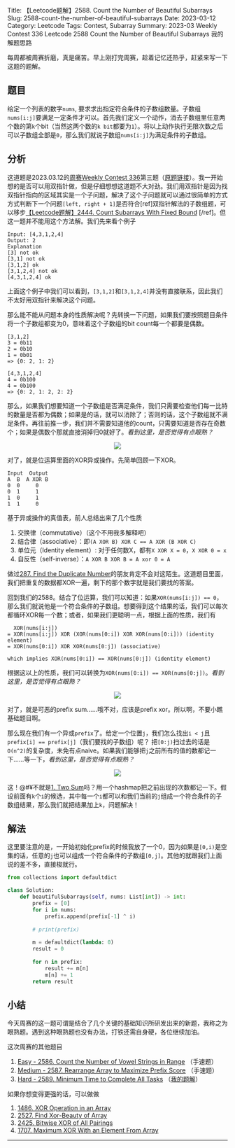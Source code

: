 Title: 【Leetcode题解】2588. Count the Number of Beautiful Subarrays
Slug: 2588-count-the-number-of-beautiful-subarrays
Date: 2023-03-12
Category: Leetcode
Tags: Contest, Subarray
Summary: 2023-03 Weekly Contest 336 Leetcode 2588 Count the Number of Beautiful Subarrays 我的解题思路

每周都被周赛折磨，真是痛苦。早上刚打完周赛，趁着记忆还热乎，赶紧来写一下这题的题解。

## 题目

给定一个列表的数字`nums`, 要求求出指定符合条件的子数组数量。子数组`nums[i:j]`要满足一定条件才可以。首先我们定义一个动作，消去子数组里任意两个数的第`k`个bit（当然这两个数的`k bit`都要为`1`）。将以上动作执行无限次数之后可以子数组全部是`0`，那么我们就说子数组`nums[i:j]`为满足条件的子数组。


## 分析

这道题是2023.03.12的[周赛Weekly Contest 336](https://leetcode.com/contest/weekly-contest-336/)第三题（[原题链接](https://leetcode.com/problems/count-the-number-of-beautiful-subarrays/)）。我一开始想的是否可以用双指针做，但是仔细想想这道题不大对劲。我们用双指针是因为找双指针指向的区域其实是一个子问题，解决了这个子问题就可以通过很简单的方式方式判断下一个问题`[left, right + 1]`是否符合[ref]双指针解法的子数组题，可以移步[【Leetcode题解】2444. Count Subarrays With Fixed Bound]({filename}/leetcode/2444-count-subarrays-with-fixed-bounds.md) [/ref]。但这一题并不能用这个方法解。我们先来看个例子

```text
Input: [4,3,1,2,4]
Output: 2
Explanation
[3] not ok
[3,1] not ok
[3,1,2] ok
[3,1,2,4] not ok
[4,3,1,2,4] ok
```

上面这个例子中我们可以看到，`[3,1,2]`和`[3,1,2,4]`并没有直接联系，因此我们不太好用双指针来解决这个问题。

那么能不能从问题本身的性质解决呢？先转换一下问题，如果我们要按照题目条件将一个子数组都变为0，意味着这个子数组的bit count每一个都要是偶数。
```text
[3,1,2]
3 = 0b11
2 = 0b10
1 = 0b01
=> {0: 2, 1: 2}
```

```text
[4,3,1,2,4]
4 = 0b100 
4 = 0b100
=> {0: 2, 1: 2, 2: 2}
```

那么，如果我们想要知道一个子数组是否满足条件，我们只需要检查他们每一比特的数量是否都为偶数；如果是的话，就可以消除了；否则的话，这个子数组就不满足条件。再往前推一步，我们并不需要知道他的count，只需要知道是否存在奇数个；如果是偶数个那就直接消掉归0就好了。*看到这里，是否觉得有点眼熟？*

<p align="center">
  <img src="{static}/images/cong-tian-er-jiang.jpg" />
</p>

对了，就是位运算里面的XOR异或操作。先简单回顾一下XOR。
```
Input  Output
A  B  A XOR B
0  0     0
0  1     1
1  0     1
1  1     0
```
基于异或操作的真值表，前人总结出来了几个性质

1. 交换律（commutative）（这个不用我多解释吧）
1. 结合律（associative）：即`(A XOR B) XOR C == A XOR (B XOR C)`
1. 单位元（Identity element）: 对于任何数X，都有`X XOR X = 0`，`X XOR 0 = x`
1. 自反性（self-inverse）：`A XOR B XOR B = A xor 0 = A`

做过[287. Find the Duplicate Number](https://leetcode.com/problems/find-the-duplicate-number/)的朋友肯定不会对这陌生。这道题目里面，我们把重复的数据都XOR一遍，剩下的那个数字就是我们要找的答案。

回到我们的2588。结合了位运算，我们可以知道：如果`XOR(nums[i:j]) == 0`，那么我们就说他是一个符合条件的子数组。想要得到这个结果的话，我们可以每次都循环XOR每一个数；或者，如果我们更聪明一点，根据上面的性质，我们有
```
  XOR(nums[i:j])
= XOR(nums[i:j]) XOR (XOR(nums[0:i]) XOR XOR(nums[0:i])) (identity element)
= XOR(nums[0:i]) XOR XOR(nums[0:j]) (associative)

which implies XOR(nums[0:i]) == XOR(nums[0:j]) (identity element)
```

根据这以上的性质，我们可以转换为`XOR(nums[0:i]) == XOR(nums[0:j])`。*看到这里，是否觉得有点眼熟？*

<p align="center">
  <img src="{static}/images/cong-tian-er-jiang.jpg" />
</p>

对了，就是可恶的prefix sum……哦不对，应该是prefix xor。所以啊，不要小瞧基础题目啊。

那么现在我们有一个异或`prefix`了。给定一个位置`j`，我们怎么找出`i < j`且`prefix[i] == prefix[j]`（我们要找的子数组）呢？ 把`[0:j)`扫过去的话是`O(n^2)`的复杂度，未免有点naive。如果我们能够把`j`之前所有的值的数都记一下……等一下，*看到这里，是否觉得有点眼熟？*

<p align="center">
  <img src="{static}/images/cong-tian-er-jiang.jpg" />
</p>

这！@#¥不就是[1. Two Sum](https://leetcode.com/problems/two-sum/)吗？用一个hashmap把之前出现的次数都记一下。假设前面有`k`个`i`的候选，其中每一个`i`都可以和我们当前的`j`组成一个符合条件的子数组结果，那么我们就把结果加上`k`，问题解决！


## 解法

这里要注意的是，一开始初始化prefix的时候我放了一个0，因为如果是`[0,i)`是空集的话，任意的`j`也可以组成一个符合条件的子数组`[0,j]`。其他的就跟我们上面说的差不多，直接梭就行。

```python
from collections import defaultdict

class Solution:
    def beautifulSubarrays(self, nums: List[int]) -> int:
        prefix = [0]
        for i in nums:
            prefix.append(prefix[-1] ^ i)
        
        # print(prefix)
        
        m = defaultdict(lambda: 0)
        result = 0
        
        for n in prefix:
            result += m[n]
            m[n] += 1
        return result
```

## 小结

今天周赛的这一题可谓是结合了几个关键的基础知识所研发出来的新题，我称之为眼熟题。遇到这种眼熟题也没有办法，打铁还需自身硬，各位继续加油。

这次周赛的其他题目

1. [Easy - 2586. Count the Number of Vowel Strings in Range](https://leetcode.com/problems/count-the-number-of-vowel-strings-in-range/) （手速题）
1. [Medium - 2587. Rearrange Array to Maximize Prefix Score](https://leetcode.com/problems/rearrange-array-to-maximize-prefix-score/) （手速题）
1. [Hard - 2589. Minimum Time to Complete All Tasks](https://leetcode.com/problems/minimum-time-to-complete-all-tasks/) （[我的题解]({filename}/leetcode/2589-minimum-time-to-complete-all-tasks.md)）

如果你想变得更强的话，可以做做

1. [1486. XOR Operation in an Array](https://leetcode.com/problems/xor-operation-in-an-array/)
1. [2527. Find Xor-Beauty of Array](https://leetcode.com/problems/find-xor-beauty-of-array/)
1. [2425. Bitwise XOR of All Pairings](https://leetcode.com/problems/bitwise-xor-of-all-pairings/)
1. [1707. Maximum XOR With an Element From Array](https://leetcode.com/problems/maximum-xor-with-an-element-from-array/)

-----